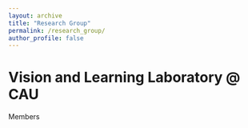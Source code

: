 ```yaml
---
layout: archive
title: "Research Group"
permalink: /research_group/
author_profile: false
---
```


Vision and Learning Laboratory @ CAU
=====
Members


